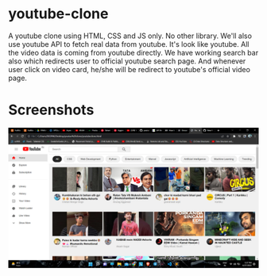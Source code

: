 # youtube-clone

A youtube clone using HTML, CSS and JS only. No other library. We'll also use youtube API to 
fetch real data from youtube. It's look like youtube. All the video data is coming from youtube directly.
We have working search bar also which redirects user to official youtube search page. 
And whenever user click on video card, he/she will be redirect to youtube's official video page.


# Screenshots

![App Screenshots](https://github.com/deepsinghkuntal/youtube-clone/blob/main/Screenshot%20(11).png)
